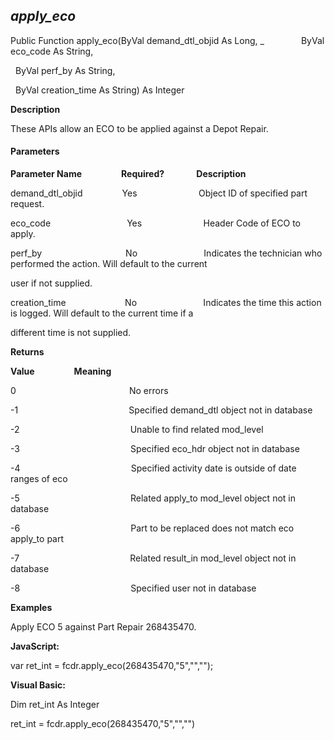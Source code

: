 _apply_eco_
-----------

Public Function apply_eco(ByVal demand_dtl_objid As Long, _
              ByVal eco_code As String,

  ByVal perf_by As String,

  ByVal creation_time As String) As Integer

**Description**

These APIs allow an ECO to be applied against a Depot Repair.

#### Parameters
**Parameter Name**                **Required?**             **Description**

demand_dtl_objid                Yes                         Object ID of specified part request.

eco_code                               Yes                         Header Code of ECO to apply.

perf_by                                  No                           Indicates the technician who performed the action. Will default to the current

user if not supplied.

creation_time                        No                           Indicates the time this action is logged. Will default to the current time if a

different time is not supplied.

**Returns**

**Value**                **Meaning**

0                                              No errors

-1                                             Specified demand_dtl object not in database

-2                                             Unable to find related mod_level

-3                                             Specified eco_hdr object not in database

-4                                             Specified activity date is outside of date ranges of eco

-5                                             Related apply_to mod_level object not in database

-6                                             Part to be replaced does not match eco apply_to part

-7                                             Related result_in mod_level object not in database

-8                                             Specified user not in database

**Examples**

 Apply ECO 5 against Part Repair 268435470.

**JavaScript:**

var ret_int = fcdr.apply_eco(268435470,"5","","");

**Visual Basic:**

Dim ret_int As Integer

ret_int = fcdr.apply_eco(268435470,"5","","")